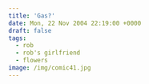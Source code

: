 ```yaml
---
title: 'Gas?'
date: Mon, 22 Nov 2004 22:19:00 +0000
draft: false
tags:
  - rob
  - rob's girlfriend
  - flowers
image: /img/comic41.jpg
---
```


